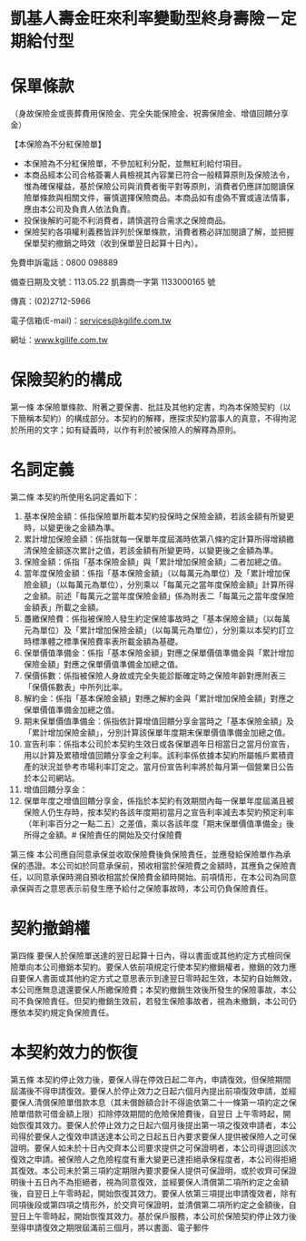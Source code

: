 # 凱基人壽金旺來利率變動型終身壽險－定期給付型

# 保單條款

（身故保險金或喪葬費用保險金、完全失能保險金、祝壽保險金、增值回饋分享金）

【本保險為不分紅保險單】

- 本保險為不分紅保險單，不參加紅利分配，並無紅利給付項目。
- 本商品經本公司合格簽署人員檢視其內容業已符合一般精算原則及保險法令，惟為確保權益，基於保險公司與消費者衡平對等原則，消費者仍應詳加閱讀保險單條款與相關文件，審慎選擇保險商品。本商品如有虛偽不實或違法情事，應由本公司及負責人依法負責。
- 投保後解約可能不利消費者，請慎選符合需求之保險商品。
- 保險契約各項權利義務皆詳列於保單條款，消費者務必詳加閱讀了解，並把握保單契約撤銷之時效（收到保單翌日起算十日內）。

免費申訴電話：0800 098889

備查日期及文號：113.05.22 凱壽商一字第 1133000165 號

傳真：(02)2712-5966

電子信箱(E-mail)：services@kgilife.com.tw

網址：www.kgilife.com.tw

# 保險契約的構成

第一條 本保險單條款、附著之要保書、批註及其他約定書，均為本保險契約（以下簡稱本契約）的構成部分。本契約的解釋，應探求契約當事人的真意，不得拘泥於所用的文字；如有疑義時，以作有利於被保險人的解釋為原則。

# 名詞定義

第二條 本契約所使用名詞定義如下：

1. 基本保險金額：係指保險單所載本契約投保時之保險金額，若該金額有所變更時，以變更後之金額為準。
2. 累計增加保險金額：係指就每一保單年度屆滿時依第八條約定計算所得增額繳清保險金額逐次累計之值，若該金額有所變更時，以變更後之金額為準。
3. 保險金額：係指「基本保險金額」與「累計增加保險金額」二者加總之值。
4. 當年度保險金額：係指「基本保險金額」（以每萬元為單位）及「累計增加保險金額」（以每萬元為單位），分別乘以「每萬元之當年度保險金額」計算所得之金額。前述「每萬元之當年度保險金額」係為附表二「每萬元之當年度保險金額表」所載之金額。
5. 躉繳保險費：係指被保險人發生約定保險事故時之「基本保險金額」（以每萬元為單位）及「累計增加保險金額」（以每萬元為單位），分別乘以本契約訂立時標準體之標準保險費率表所載金額為基礎。
6. 保單價值準備金：係指「基本保險金額」對應之保單價值準備金與「累計增加保險金額」對應之保單價值準備金加總之值。
7. 保價係數：係指被保險人身故或完全失能診斷確定時之保險年齡對應附表三「保價係數表」中所列比率。
8. 解約金：係指「基本保險金額」對應之解約金與「累計增加保險金額」對應之保單價值準備金加總之值。
9. 期末保單價值準備金：係指依計算增值回饋分享金當時之「基本保險金額」及「累計增加保險金額」，分別計算該保單年度期末保單價值準備金加總之值。
10. 宣告利率：係指本公司於本契約生效日或各保單週年日相當日之當月份宣告，用以計算及累積增值回饋分享金之利率。該利率係依據本契約所屬帳戶累積資產的狀況並參考市場利率訂定之。當月份宣告利率將於每月第一個營業日公告於本公司網站。
11. 增值回饋分享金：
1. 保單年度之增值回饋分享金，係指於本契約有效期間內每一保單年度屆滿且被保險人仍生存時，按本契約各該年度期初當月之宣告利率減去本契約預定利率（年利率百分之一點二五）之差值，乘以各該年度「期末保單價值準備金」後所得之金額。# 保險責任的開始及交付保險費

第三條 本公司應自同意承保並收取保險費後負保險責任，並應發給保險單作為承保的憑證。本公司如於同意承保前，預收相當於保險費之金額時，其應負之保險責任，以同意承保時溯自預收相當於保險費金額時開始。前項情形，在本公司為同意承保與否之意思表示前發生應予給付之保險事故時，本公司仍負保險責任。

# 契約撤銷權

第四條 要保人於保險單送達的翌日起算十日內，得以書面或其他約定方式檢同保險單向本公司撤銷本契約。要保人依前項規定行使本契約撤銷權者，撤銷的效力應自要保人書面或其他約定方式之意思表示到達翌日零時起生效，本契約自始無效，本公司應無息退還要保人所繳保險費；本契約撤銷生效後所發生的保險事故，本公司不負保險責任。但契約撤銷生效前，若發生保險事故者，視為未撤銷，本公司仍應依本契約規定負保險責任。

# 本契約效力的恢復

第五條 本契約停止效力後，要保人得在停效日起二年內，申請復效。但保險期間屆滿後不得申請復效。要保人於停止效力之日起六個月內提出前項復效申請，並經要保人清償保險單借款本息（其未償餘額合計不得逾依第二十一條第一項約定之保險單借款可借金額上限）扣除停效期間的危險保險費後，自翌日 上午零時起，開始恢復其效力。要保人於停止效力之日起六個月後提出第一項之復效申請者，本公司得於要保人之復效申請送達本公司之日起五日內要求要保人提供被保險人之可保證明。要保人如未於十日內交齊本公司要求提供之可保證明者，本公司得退回該次復效之申請。被保險人之危險程度有重大變更已達拒絕承保程度者，本公司得拒絕其復效。本公司未於第三項約定期限內要求要保人提供可保證明，或於收齊可保證明後十五日內不為拒絕者，視為同意復效，並經要保人清償第二項所約定之金額後，自翌日上午零時起，開始恢復其效力。要保人依第三項提出申請復效者，除有同項後段或第四項之情形外，於交齊可保證明，並清償第二項所約定之金額後，自翌日上午零時起，開始恢復其效力。基於保戶服務，本公司於保險契約停止效力後至得申請復效之期限屆滿前三個月，將以書面、電子郵件